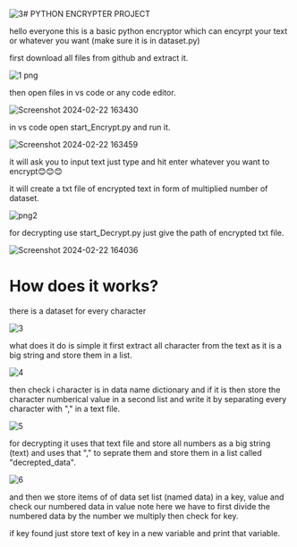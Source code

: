 ![3](https://github.com/LastBreathGamerLBG/PYTHON_ENCRYPTER_PROJECT/assets/160850941/4a60d3e5-4a9e-4042-a629-ef2fbee3e5e8)#   PYTHON ENCRYPTER PROJECT

hello everyone this is a basic python encryptor which can encyrpt your text or whatever you want (make sure it is in dataset.py)

first download all files from github and extract it.

![1 png](https://github.com/LastBreathGamerLBG/PYTHON_ENCRYPTER_PROJECT/assets/160850941/00169ddc-23a0-47b7-8b5d-bc432386987a)

then open files in vs code or any code editor.

![Screenshot 2024-02-22 163430](https://github.com/LastBreathGamerLBG/PYTHON_ENCRYPTER_PROJECT/assets/160850941/51dfd3c5-b3b4-41bc-b451-1fe0374e6fcc)

in vs code open start_Encrypt.py and run it.

![Screenshot 2024-02-22 163459](https://github.com/LastBreathGamerLBG/PYTHON_ENCRYPTER_PROJECT/assets/160850941/963646c1-ba48-48c4-ba7d-bb1b63025b8d)

it will ask you to input text just type and hit enter whatever you want to encrypt😊😊😊

it will create a txt file of encrypted text in form of multiplied number of dataset.

![png2](https://github.com/LastBreathGamerLBG/PYTHON_ENCRYPTER_PROJECT/assets/160850941/0fd518df-fffe-4a24-82ac-cb6cab7a77c1)

for decrypting use start_Decrypt.py just give the path of encrypted txt file.

![Screenshot 2024-02-22 164036](https://github.com/LastBreathGamerLBG/PYTHON_ENCRYPTER_PROJECT/assets/160850941/a4b3ceed-e6e4-4956-8a15-790bb983b818)


# How does it works?

there is a dataset for every character

![3](https://github.com/LastBreathGamerLBG/PYTHON_ENCRYPTER_PROJECT/assets/160850941/4d1585ec-0923-4fb4-8306-356bb59bdc83)


what does it do is simple it first extract all character from the text as it is a big string and store them in a list.

![4](https://github.com/LastBreathGamerLBG/PYTHON_ENCRYPTER_PROJECT/assets/160850941/d16c773d-4eb0-4f7e-89a0-7e7438bfc246)

then check i character is in data name dictionary and if it is then store the character numberical value in a second list 
and write it by separating every character with "," in a text file.

![5](https://github.com/LastBreathGamerLBG/PYTHON_ENCRYPTER_PROJECT/assets/160850941/3d6cbb06-7a4b-4b73-ab36-e36393487528)


for decrypting it uses that text file and store all numbers as a big string (text) and uses that "," to seprate them and store
them in a list called "decrepted_data".

![6](https://github.com/LastBreathGamerLBG/PYTHON_ENCRYPTER_PROJECT/assets/160850941/f8900899-4793-46fd-a9b3-4a9a0a6a3e66)

and then we  store items of of data set list (named data) in a key, value and check our numbered data in value 
note here we have to first divide the numbered data by the number we multiply then check for key.

if key found just store text of key in a new variable and print that variable.




